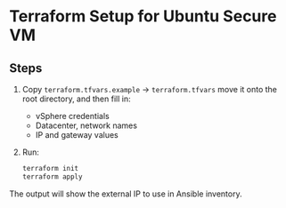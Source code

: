 # Terraform Setup for Ubuntu Secure VM

## Steps
1. Copy `terraform.tfvars.example` → `terraform.tfvars` move it onto the root directory, and then fill in:
   - vSphere credentials
   - Datacenter, network names
   - IP and gateway values

2. Run:
   ```bash
   terraform init
   terraform apply
   ```

The output will show the external IP to use in Ansible inventory.
